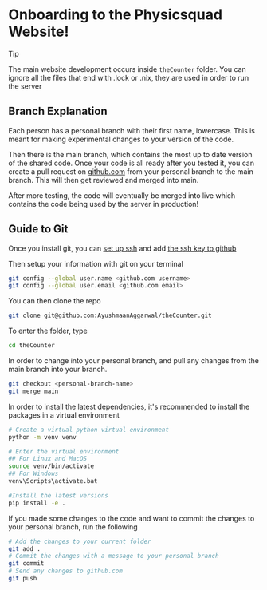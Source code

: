 # Onboarding to the Physicsquad Website!
> [!TIP]
> The main website development occurs inside `theCounter` folder. You can ignore all the files that end with .lock or .nix, they are used in order to run the server


## Branch Explanation 
Each person has a personal branch with their first name, lowercase. This is meant for making experimental changes to your version of the code. 

Then there is the main branch, which contains the most up to date version of the shared code. Once your code is all ready after you tested it, you can create a pull request on [github.com](github.com) from your personal branch to the main branch. This will then get reviewed and merged into main.

After more testing, the code will eventually be merged into live which contains the code being used by the server in production!

## Guide to Git
Once you install git, you can [set up ssh](https://docs.github.com/en/authentication/connecting-to-github-with-ssh/generating-a-new-ssh-key-and-adding-it-to-the-ssh-agent) and add [the ssh key to github](https://docs.github.com/en/authentication/connecting-to-github-with-ssh/adding-a-new-ssh-key-to-your-github-account)

Then setup your information with git on your terminal
```sh
git config --global user.name <github.com username>
git config --global user.email <github.com email>
```

You can then clone the repo
```sh
git clone git@github.com:AyushmaanAggarwal/theCounter.git
```

To enter the folder, type
```sh
cd theCounter
```

In order to change into your personal branch, and pull any changes from the main branch into your branch.
```sh
git checkout <personal-branch-name>
git merge main
```

In order to install the latest dependencies, it's recommended to install the packages in a virtual environment
```sh
# Create a virtual python virtual environment 
python -m venv venv

# Enter the virtual environment
## For Linux and MacOS
source venv/bin/activate
## For Windows
venv\Scripts\activate.bat

#Install the latest versions 
pip install -e .
```

If you made some changes to the code and want to commit the changes to your personal branch, run the following
```sh
# Add the changes to your current folder
git add .
# Commit the changes with a message to your personal branch
git commit
# Send any changes to github.com 
git push
```
